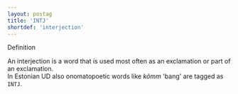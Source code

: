 ```yaml
---
layout: postag
title: 'INTJ'
shortdef: 'interjection'
---
```


Definition


An interjection is a word that is used most often as an exclamation or part of an exclamation.<br/>
In Estonian UD also onomatopoetic words like <i>kõmm</i> 'bang' are tagged as <code>INTJ</code>.
<!-- Interlanguage links updated Čt lis 12 09:42:53 CET 2020 -->
